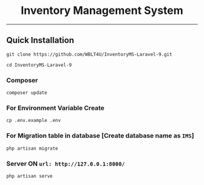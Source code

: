 
<h1 align="center">Inventory Management System</h1>
<hr>


## Quick Installation

    git clone https://github.com/WBLT4U/InventoryMS-Laravel-9.git

    cd InventoryMS-Laravel-9
    
### Composer

    composer update
    
    
### For Environment Variable Create
 
    cp .env.example .env
 
    
 ### For Migration table in database [Create database name as ```IMS```]
 
    php artisan migrate
    
### Server ON ```url: http://127.0.0.1:8000/```

    php artisan serve


